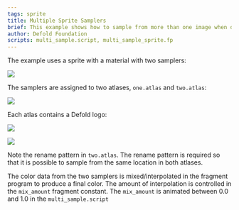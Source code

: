 ```yaml
---
tags: sprite
title: Multiple Sprite Samplers
brief: This example shows how to sample from more than one image when drawing a sprite
author: Defold Foundation
scripts: multi_sample.script, multi_sample_sprite.fp
---
```


The example uses a sprite with a material with two samplers:

![](multi_sample_sprite_material.png)

The samplers are assigned to two atlases, `one.atlas` and `two.atlas`:

![](multi_sample_collection.png)

Each atlas contains a Defold logo:

![](one_atlas.png)

![](two_atlas.png)

Note the rename pattern in `two.atlas`. The rename pattern is required so that it is possible to sample from the same location in both atlases. 

The color data from the two samplers is mixed/interpolated in the fragment program to produce a final color. The amount of interpolation is controlled in the `mix_amount` fragment constant. The `mix_amount` is animated between 0.0 and 1.0 in the `multi_sample.script`
